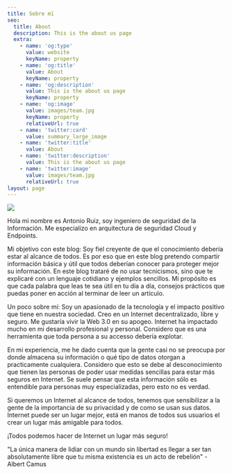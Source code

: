 ```yaml
---
title: Sobre mí
seo:
  title: About
  description: This is the about us page
  extra:
    - name: 'og:type'
      value: website
      keyName: property
    - name: 'og:title'
      value: About
      keyName: property
    - name: 'og:description'
      value: This is the about us page
      keyName: property
    - name: 'og:image'
      value: images/team.jpg
      keyName: property
      relativeUrl: true
    - name: 'twitter:card'
      value: summary_large_image
    - name: 'twitter:title'
      value: About
    - name: 'twitter:description'
      value: This is the about us page
    - name: 'twitter:image'
      value: images/team.jpg
      relativeUrl: true
layout: page
---
```

![](https://soyantoniorz.com/images/icono1-de1c2d62.png)



Hola mi nombre es Antonio Ruiz, soy ingeniero de seguridad de la Información. Me especializo en arquitectura de seguridad Cloud y Endpoints.

Mi objetivo con este blog: Soy fiel creyente de que el conocimiento debería estar al alcance de todos. Es por eso que en este blog pretendo compartir información básica y útil que todos deberían conocer para proteger mejor su información. En este blog trataré de no usar tecnicismos, sino que te explicaré con un lenguaje cotidiano y ejemplos sencillos. Mi propósito es que cada palabra que leas te sea útil en tu día a día, consejos prácticos que puedas poner en acción al terminar de leer un artículo.

Un poco sobre mí: Soy un apasionado de la tecnología y el impacto positivo que tiene en nuestra sociedad. Creo en un Internet decentralizado, libre y seguro. Me gustaría vivir la Web 3.0 en su apogeo. Internet ha impactado mucho en mi desarrollo profesional y personal. Considero que es una herramienta que toda persona a su accesso debería explotar.

En mi experiencia, me he dado cuenta que la gente casi no se preocupa por donde almacena su información o qué tipo de datos otorgan a practicamente cualquiera. Considero que esto se debe al desconocimiento que tienen las personas de poder usar medidas sencillas para estar más seguros en Internet. Se suele pensar que esta información sólo es entendible para personas muy especializadas, pero esto no es verdad.

Si queremos un Internet al alcance de todos, tenemos que sensibilizar a la gente de la importancia de su privacidad y de como se usan sus datos. Internet puede ser un lugar mejor, está en manos de todos sus usuarios el crear un lugar más amigable para todos.

¡Todos podemos hacer de Internet un lugar más seguro!

"La única manera de lidiar con un mundo sin libertad es llegar a ser tan absolutamente libre que tu misma existencia es un acto de rebelión" - Albert Camus
